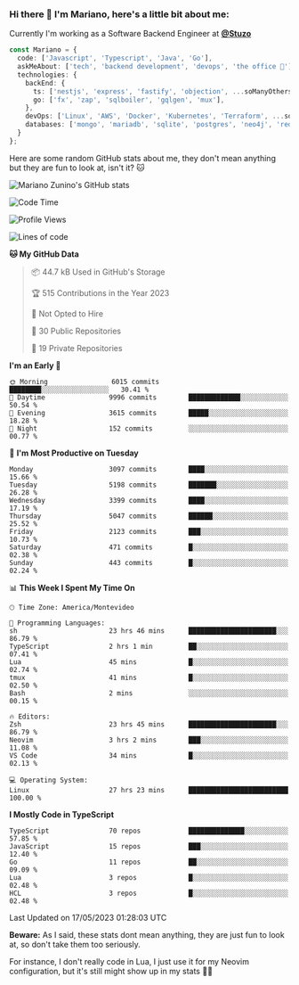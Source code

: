 ### Hi there 👋 I'm Mariano, here's a little bit about me:

Currently I'm working as a Software Backend Engineer at [**@Stuzo**](https://www.stuzo.com/)

```ts
const Mariano = {
  code: ['Javascript', 'Typescript', 'Java', 'Go'],
  askMeAbout: ['tech', 'backend development', 'devops', 'the office 💼'],
  technologies: {
    backEnd: {
      ts: ['nestjs', 'express', 'fastify', 'objection', ...soManyOthersFrameworks],
      go: ['fx', 'zap', 'sqlboiler', 'gqlgen', 'mux'],
    },
    devOps: ['Linux', 'AWS', 'Docker', 'Kubernetes', 'Terraform', ...soManyOthersTools],
    databases: ['mongo', 'mariadb', 'sqlite', 'postgres', 'neo4j', 'redis'],
  }
};
```

Here are some random GitHub stats about me, they don't mean anything but they are fun to look at, isn't it? 🐱

![Mariano Zunino's GitHub stats](https://github-readme-stats.vercel.app/api?username=marianozunino&count_private=true&show_icons=true&theme=radical)

<!--START_SECTION:waka-->
![Code Time](http://img.shields.io/badge/Code%20Time-760%20hrs%2041%20mins-blue)

![Profile Views](http://img.shields.io/badge/Profile%20Views-0-blue)

![Lines of code](https://img.shields.io/badge/From%20Hello%20World%20I%27ve%20Written-6.8%20million%20lines%20of%20code-blue)

**🐱 My GitHub Data** 

> 📦 44.7 kB Used in GitHub's Storage 
 > 
> 🏆 515 Contributions in the Year 2023
 > 
> 🚫 Not Opted to Hire
 > 
> 📜 30 Public Repositories 
 > 
> 🔑 19 Private Repositories 
 > 
**I'm an Early 🐤** 

```text
🌞 Morning                6015 commits        ████████░░░░░░░░░░░░░░░░░   30.41 % 
🌆 Daytime                9996 commits        █████████████░░░░░░░░░░░░   50.54 % 
🌃 Evening                3615 commits        █████░░░░░░░░░░░░░░░░░░░░   18.28 % 
🌙 Night                  152 commits         ░░░░░░░░░░░░░░░░░░░░░░░░░   00.77 % 
```
📅 **I'm Most Productive on Tuesday** 

```text
Monday                   3097 commits        ████░░░░░░░░░░░░░░░░░░░░░   15.66 % 
Tuesday                  5198 commits        ███████░░░░░░░░░░░░░░░░░░   26.28 % 
Wednesday                3399 commits        ████░░░░░░░░░░░░░░░░░░░░░   17.19 % 
Thursday                 5047 commits        ██████░░░░░░░░░░░░░░░░░░░   25.52 % 
Friday                   2123 commits        ███░░░░░░░░░░░░░░░░░░░░░░   10.73 % 
Saturday                 471 commits         █░░░░░░░░░░░░░░░░░░░░░░░░   02.38 % 
Sunday                   443 commits         █░░░░░░░░░░░░░░░░░░░░░░░░   02.24 % 
```


📊 **This Week I Spent My Time On** 

```text
🕑︎ Time Zone: America/Montevideo

💬 Programming Languages: 
sh                       23 hrs 46 mins      ██████████████████████░░░   86.79 % 
TypeScript               2 hrs 1 min         ██░░░░░░░░░░░░░░░░░░░░░░░   07.41 % 
Lua                      45 mins             █░░░░░░░░░░░░░░░░░░░░░░░░   02.74 % 
tmux                     41 mins             █░░░░░░░░░░░░░░░░░░░░░░░░   02.50 % 
Bash                     2 mins              ░░░░░░░░░░░░░░░░░░░░░░░░░   00.15 % 

🔥 Editors: 
Zsh                      23 hrs 45 mins      ██████████████████████░░░   86.79 % 
Neovim                   3 hrs 2 mins        ███░░░░░░░░░░░░░░░░░░░░░░   11.08 % 
VS Code                  34 mins             █░░░░░░░░░░░░░░░░░░░░░░░░   02.13 % 

💻 Operating System: 
Linux                    27 hrs 23 mins      █████████████████████████   100.00 % 
```

**I Mostly Code in TypeScript** 

```text
TypeScript               70 repos            ██████████████░░░░░░░░░░░   57.85 % 
JavaScript               15 repos            ███░░░░░░░░░░░░░░░░░░░░░░   12.40 % 
Go                       11 repos            ██░░░░░░░░░░░░░░░░░░░░░░░   09.09 % 
Lua                      3 repos             █░░░░░░░░░░░░░░░░░░░░░░░░   02.48 % 
HCL                      3 repos             █░░░░░░░░░░░░░░░░░░░░░░░░   02.48 % 
```




 Last Updated on 17/05/2023 01:28:03 UTC
<!--END_SECTION:waka-->

**Beware:** As I said, these stats dont mean anything, they are just fun to look at, so don't take them too seriously.

For instance, I don't really code in Lua, I just use it for my Neovim configuration, but it's still might show up in my stats 🤷‍♂️
